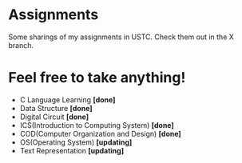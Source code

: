 # Assignments
Some sharings of my assignments in USTC. Check them out in the X branch.

# Feel free to take anything!

* C Language Learning **\[done\]**
* Data Structure **\[done\]**
* Digital Circuit **\[done\]**
* ICS(Introduction to Computing System) **\[done\]**
* COD(Computer Organization and Design) **\[done\]**
* OS(Operating System) **\[updating\]**
* Text Representation **\[updating\]**

